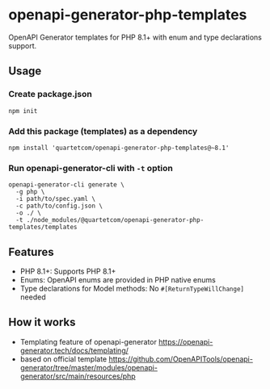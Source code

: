 # openapi-generator-php-templates

OpenAPI Generator templates for PHP 8.1+ with enum and type declarations support.

## Usage

### Create package.json

```shell
npm init
```

### Add this package (templates) as a dependency

```shell
npm install 'quartetcom/openapi-generator-php-templates@~8.1'
```

### Run openapi-generator-cli with `-t` option

```shell
openapi-generator-cli generate \
  -g php \
  -i path/to/spec.yaml \
  -c path/to/config.json \
  -o ./ \
  -t ./node_modules/@quartetcom/openapi-generator-php-templates/templates
```

## Features

- PHP 8.1+: Supports PHP 8.1+
- Enums: OpenAPI enums are provided in PHP native enums
- Type declarations for Model methods: No `#[ReturnTypeWillChange]` needed

## How it works

- Templating feature of openapi-generator https://openapi-generator.tech/docs/templating/
- based on official template https://github.com/OpenAPITools/openapi-generator/tree/master/modules/openapi-generator/src/main/resources/php
